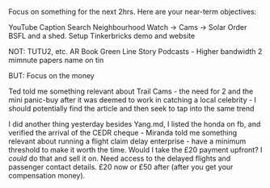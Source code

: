 Focus on something for the next 2hrs. Here are your near-term objectives:

YouTube Caption Search
Neighbourhood Watch -> Cams -> Solar
Order BSFL and a shed.
Setup Tinkerbricks demo and website

NOT:
TUTU2, etc.
AR Book
Green Line Story Podcasts - Higher bandwidth 2 mimnute papers name on tin

BUT:
Focus on the money

Ted told me something relevant about Trail Cams - the need for 2 and the mini panic-buy after it was deemed to work in catching a local celebrity - I should potentially find the article and then seek to tap into the same trend

I did another thing yesterday besides Yang.md, I listed the honda on fb, and verified the arrival of the CEDR cheque - Miranda told me something relevant about running a flight claim delay enterprise - have a minimum threshold to make it worth the time. Would I take the £20 payment upfront? I _could_ do that and sell it on. Need access to the delayed flights and passenger contact details. £20 now or £50 after (after you get your compensation money).


